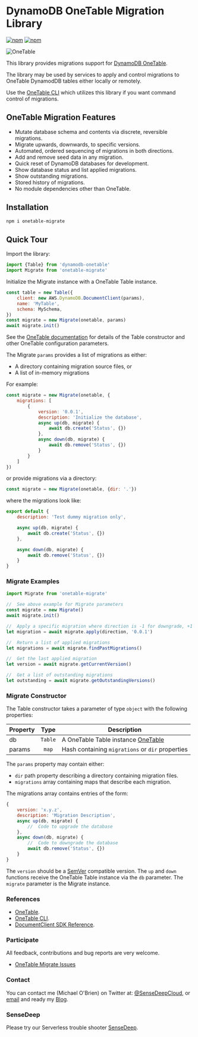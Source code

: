 # DynamoDB OneTable Migration Library

[![npm](https://img.shields.io/npm/v/onetable-migrate.svg)](https://www.npmjs.com/package/onetable-migrate)
[![npm](https://img.shields.io/npm/l/onetable-migrate.svg)](https://www.npmjs.com/package/onetable-migrate)

![OneTable](https://www.sensedeep.com/images/ring.png)

This library provides migrations support for [DynamoDB OneTable](https://www.npmjs.com/package/dynamodb-onetable).

The library may be used by services to apply and control migrations to OneTable DynamodDB tables either locally or remotely.

Use the [OneTable CLI](https://github.com/sensedeep/onetable-cli) which utilizes this library if you want command control of migrations.

## OneTable Migration Features

* Mutate database schema and contents via discrete, reversible migrations.
* Migrate upwards, downwards, to specific versions.
* Automated, ordered sequencing of migrations in both directions.
* Add and remove seed data in any migration.
* Quick reset of DynamoDB databases for development.
* Show database status and list applied migrations.
* Show outstanding migrations.
* Stored history of migrations.
* No module dependencies other than OneTable.

## Installation

```sh
npm i onetable-migrate
```

## Quick Tour

Import the library:

```javascript
import {Table} from 'dynamodb-onetable'
import Migrate from 'onetable-migrate'
```

Initialize the Migrate instance with a OneTable Table instance.

```javascript
const table = new Table({
    client: new AWS.DynamoDB.DocumentClient(params),
    name: 'MyTable',
    schema: MySchema,
})
const migrate = new Migrate(onetable, params)
await migrate.init()
```

See the [OneTable documentation](https://github.com/sensedeep/dynamodb-onetable/README.md) for details of the Table constructor and other OneTable configuration parameters.

The Migrate `params` provides a list of migrations as either:

* A directory containing migration source files, or
* A list of in-memory migrations

For example:

```javascript
const migrate = new Migrate(onetable, {
    migrations: [
        {
            version: '0.0.1',
            description: 'Initialize the database',
            async up(db, migrate) {
                await db.create('Status', {})
            },
            async down(db, migrate) {
                await db.remove('Status', {})
            }
        }
    ]
})
```

or provide migrations via a directory:

```javascript
const migrate = new Migrate(onetable, {dir: '.'})
```

where the migrations look like:

```javascript
export default {
    description: 'Test dummy migration only',

    async up(db, migrate) {
        await db.create('Status', {})
    },

    async down(db, migrate) {
        await db.remove('Status', {})
    }
}
```

### Migrate Examples

```javascript
import Migrate from 'onetable-migrate'

//  See above example for Migrate parameters
const migrate = new Migrate()
await migrate.init()

//  Apply a specific migration where direction is -1 for downgrade, +1 for an upgrade and 0 for a reset
let migration = await migrate.apply(direction, '0.0.1')

//  Return a list of applied migrations
let migrations = await migrate.findPastMigrations()

//  Get the last applied migration
let version = await migrate.getCurrentVersion()

//  Get a list of outstanding migrations
let outstanding = await migrate.getOutstandingVersions()
```

### Migrate Constructor

The Table constructor takes a parameter of type `object` with the following properties:

| Property | Type | Description |
| -------- | :--: | ----------- |
| db | `Table` | A OneTable Table instance [OneTable](https://github.com/sensedeep/dynamodb-onetable) |
| params | `map` | Hash containing `migrations` or `dir` properties |

The `params` property may contain either:

* `dir` path property describing a directory containing migration files.
* `migrations` array containing maps that describe each migration.

The migrations array contains entries of the form:

```javascript
{
    version: 'x.y.z',
    description: 'Migration Description',
    async up(db, migrate) {
        //  Code to upgrade the database
    },
    async down(db, migrate) {
        //  Code to downgrade the database
        await db.remove('Status', {})
    }
}
```

The `version` should be a [SemVer](https://semver.org/) compatible version. The `up` and `down` functions receive the OneTable Table instance via the `db` parameter. The `migrate` parameter is the Migrate instance.


### References

- [OneTable](https://github.com/sensedeep/dynamodb-onetable).
- [OneTable CLI](https://github.com/sensedeep/onetable-cli).
- [DocumentClient SDK Reference](https://docs.aws.amazon.com/AWSJavaScriptSDK/latest/AWS/DynamoDB/DocumentClient.html).

### Participate

All feedback, contributions and bug reports are very welcome.

* [OneTable Migrate Issues](https://github.com/sensedeep/onetable-migrate/issues)

### Contact

You can contact me (Michael O'Brien) on Twitter at: [@SenseDeepCloud](https://twitter.com/SenseDeepCloud), or [email](mob-pub-18@sensedeep.com) and ready my [Blog](https://www.sensedeep.com/blog).

### SenseDeep

Please try our Serverless trouble shooter [SenseDeep](https://www.sensedeep.com/).
